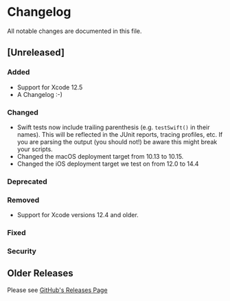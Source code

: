 # Changelog
All notable changes are documented in this file.

## [Unreleased]

### Added
- Support for Xcode 12.5
- A Changelog :-)

### Changed
- Swift tests now include trailing parenthesis (e.g. `testSwift()` in their names).
  This will be reflected in the JUnit reports, tracing profiles, etc. If you are parsing the output (you should not!) be aware this might break your scripts.
- Changed the macOS deployment target from 10.13 to 10.15.
- Changed the iOS deployment target we test on from 12.0 to 14.4

### Deprecated

### Removed
- Support for Xcode versions 12.4 and older.

### Fixed

### Security

## Older Releases
Please see [GitHub's Releases Page](https://github.com/MobileNativeFoundation/bluepill/releases)


